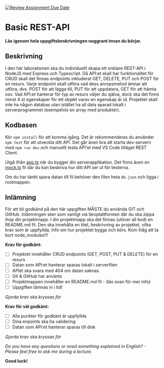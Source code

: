 [![Review Assignment Due Date](https://classroom.github.com/assets/deadline-readme-button-24ddc0f5d75046c5622901739e7c5dd533143b0c8e959d652212380cedb1ea36.svg)](https://classroom.github.com/a/e_MbbZ7I)
# Basic REST-API

**Läs igenom hela uppgiftsbeskrivningen noggrant innan du börjar.**

## Beskrivning

I den här laborationen ska du individuellt skapa ett enklare REST-API i NodeJS med Express och Typescript. Då API:et skall har funktionalitet för CRUD skall det finnas endpoints inkluderat GET, DELETE, PUT och POST för en resurs. Varje endpoint skall utföra vad dess anropsmetod ämnar att utföra, dvs. POST för att lägga till, PUT för att uppdatera, GET för att hämta osv. Vad API:et hanterar för typ av resurs väljer du själva, dock ska det finns minst 4 st egenskaper för ett objekt varav en egenskap är id. Projektet skall inte ha någon databas utan istället ha all data sparad lokalt i serverprogrammet (exempelvis en array med produkter).

## Kodbasen

Kör `npm install` för att komma igång. Det är rekommenderas du använder `npm test` för att utveckla ditt API. Det går även bra att starta dev-servern med `npm run dev` och manuellt testa API'et med VS Code tilläget REST Client.

Utgå ifrån [app.ts](./src/app.ts) när du bygger din serverapplikation. Det finns även en [mock.ts](./src/mock.ts) fil där du kan beskriva hur ditt API ser ut för testerna.

Om du har tänkt spara datan till fil behöver den filen heta `db.json` och ligga i rootmappen.

## Inlämning

För att bli godkänd på den här uppgiften MÅSTE du använda GIT och GitHub. Inlämningen sker som vanligt via läroplattformen där du ska zippa ihop din projektmapp. I din projektmapp ska det finnas (utöver all kod) en README.md fil. Den ska innehålla en titel, beskrivning av projektet, vilka krav som är uppfyllda, info om hur projektet byggs och körs. Kom ihåg att ta bort node_modules!!!

**Krav för godkänt:**

- [ ] Projektet innehåller CRUD endpoints (GET, POST, PUT & DELETE) för en resurs
- [ ] Datan som API:et hanterar sparas lokalt i serverfilen
- [ ] APIét ska svara med 404 om datan saknas.
- [ ] Git & GitHub har använts
- [ ] Projektmappen innehåller en README.md fil - (läs ovan för mer info)
- [ ] Uppgiften lämnas in i tid!

_Gjorda krav ska kryssas för_

**Krav för väl godkänt:**

- [ ] Alla punkter för godkänt är uppfyllda
- [ ] Dina enpoints ska ha validering
- [ ] Datan som API:et hanterar sparas till disk

_Gjorda krav ska kryssas för_

_Do you have any questions or need something explained in English? - Please feel free to ask me during a lecture._

**Good luck!**

